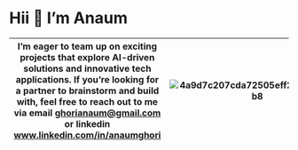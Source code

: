 # **Hii 👋 I’m Anaum**

I’m eager to team up on exciting projects that explore AI-driven solutions and innovative tech applications. If you’re looking for a partner to brainstorm and build with, feel free to reach out to me via email ghorianaum@gmail.com or linkedin www.linkedin.com/in/anaumghori  |  ![4a9d7c207cda72505eff27d19b2089b8](https://github.com/user-attachments/assets/51a7a939-e08c-4bb4-bb80-44c4b66fd191)
:-------------------------:|:-------------------------:
